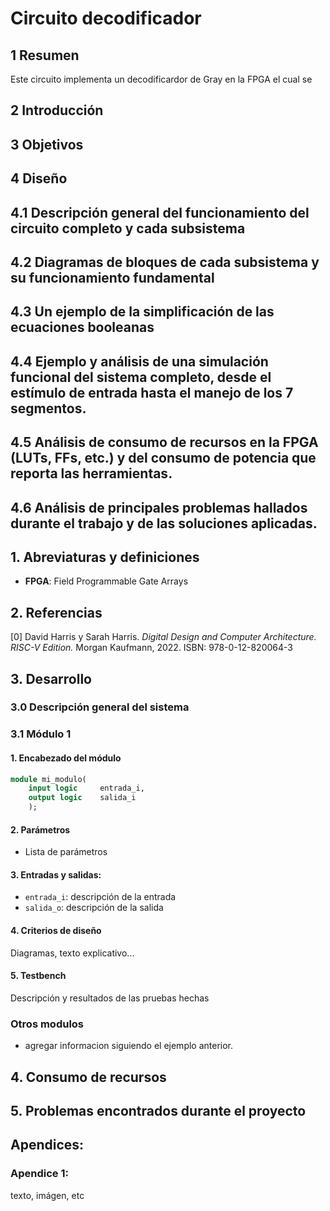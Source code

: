 # Circuito decodificador
## 1 Resumen 
Este circuito implementa un decodificardor de Gray en la FPGA el cual se 
## 2 Introducción 
## 3 Objetivos 
## 4 Diseño
## 4.1 Descripción general del funcionamiento del circuito completo y cada subsistema 
## 4.2 Diagramas de bloques de cada subsistema y su funcionamiento fundamental
## 4.3 Un ejemplo de la simplificación de las ecuaciones booleanas 
## 4.4 Ejemplo y análisis de una simulación funcional del sistema completo, desde el estímulo de entrada hasta el manejo de los 7 segmentos.
## 4.5 Análisis de consumo de recursos en la FPGA (LUTs, FFs, etc.) y del consumo de potencia que reporta las herramientas.
## 4.6 Análisis de principales problemas hallados durante el trabajo y de las soluciones aplicadas.





























## 1. Abreviaturas y definiciones
- **FPGA**: Field Programmable Gate Arrays

## 2. Referencias
[0] David Harris y Sarah Harris. *Digital Design and Computer Architecture. RISC-V Edition.* Morgan Kaufmann, 2022. ISBN: 978-0-12-820064-3

## 3. Desarrollo

### 3.0 Descripción general del sistema

### 3.1 Módulo 1
#### 1. Encabezado del módulo
```SystemVerilog
module mi_modulo(
    input logic     entrada_i,      
    output logic    salida_i 
    );
```
#### 2. Parámetros
- Lista de parámetros

#### 3. Entradas y salidas:
- `entrada_i`: descripción de la entrada
- `salida_o`: descripción de la salida

#### 4. Criterios de diseño
Diagramas, texto explicativo...

#### 5. Testbench
Descripción y resultados de las pruebas hechas

### Otros modulos
- agregar informacion siguiendo el ejemplo anterior.


## 4. Consumo de recursos

## 5. Problemas encontrados durante el proyecto

## Apendices:
### Apendice 1:
texto, imágen, etc
